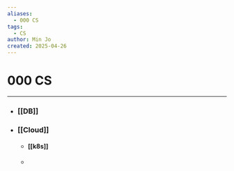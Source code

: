 ```yaml
---
aliases:
  - 000 CS
tags:
  - CS
author: Min Jo
created: 2025-04-26
---
```



# 000 CS 
---
- ### [[DB]]
- ### [[Cloud]]
	- #### [[k8s]]
	- 